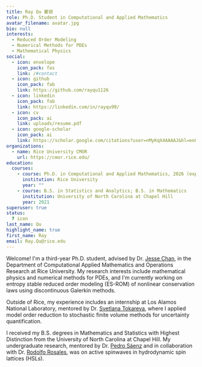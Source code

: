 ```yaml
---
title: Ray Qu 瞿锐
role: Ph.D. Student in Computational and Applied Mathematics
avatar_filename: avatar.jpg
bio: null
interests:
  - Reduced Order Modeling
  - Numerical Methods for PDEs
  - Mathematical Physics
social:
  - icon: envelope
    icon_pack: fas
    link: /#contact
  - icon: github
    icon_pack: fab
    link: https://github.com/rayqu1126
  - icon: linkedin
    icon_pack: fab
    link: https://linkedin.com/in/rayqu99/
  - icon: cv
    icon_pack: ai
    link: uploads/resume.pdf
  - icon: google-scholar
    icon_pack: ai
    link: https://scholar.google.com/citations?user=nMyKqX4AAAAJ&hl=en&oi=ao
organizations:
  - name: Rice University CMOR
    url: https://cmor.rice.edu/
education:
  courses:
    - course: Ph.D. in Computational and Applied Mathematics, 2026 (expected)
      institution: Rice University
      year: ""
    - course: B.S. in Statistics and Analytics; B.S. in Mathematics
      institution: University of North Carolina at Chapel Hill
      year: 2021
superuser: true
status:
  ? icon
last_name: Qu
highlight_name: true
first_name: Ray
email: Ray.Qu@rice.edu
---
```

Welcome! I'm a third-year Ph.D. student, advised by Dr. [Jesse Chan](https://sites.google.com/view/jessechan/home), in the Department of Computational Applied Mathematics and Operations Research at Rice University. My research interests include mathematical physics and numerical methods for PDEs, and I'm currently working on entropy stable reduced order modeling (ES-ROM) of nonlinear conservation laws using discontinuous Galerkin methods.

Outside of Rice, my experience includes an internship at Los Alamos National Laboratory, mentored by Dr. [Svetlana Tokareva](https://organizations.lanl.gov/acgi/get-to-know-us/svetlana-tokareva), where I applied model order reduction to stochastic finite volume methods for uncertainty quantification.

I received my B.S. degrees in Mathematics and Statistics with Highest Distinction from the University of North Carolina at Chapel Hill. My undergraduate research, mentored by Dr. [Pedro Sáenz](https://www.pml.unc.edu/about-me) and in collaboration with Dr. [Rodolfo Rosales](https://math.mit.edu/directory/profile.html?pid=228), was on active spinwaves in hydrodynamic spin lattices (HSLs).
